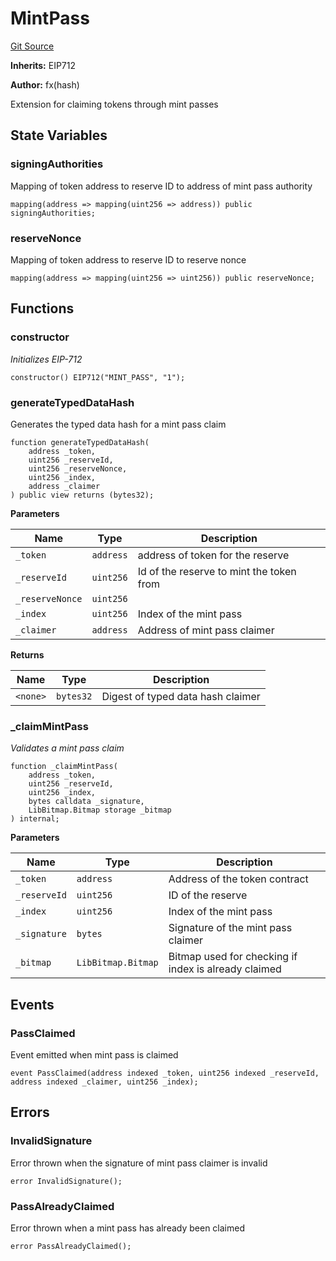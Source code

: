 # MintPass
[Git Source](https://github.com/fxhash/fxhash-evm-contracts/blob/22e6538fd4576a4eee62705cd3e376e2623a19b3/src/minters/extensions/MintPass.sol)

**Inherits:**
EIP712

**Author:**
fx(hash)

Extension for claiming tokens through mint passes


## State Variables
### signingAuthorities
Mapping of token address to reserve ID to address of mint pass authority


```solidity
mapping(address => mapping(uint256 => address)) public signingAuthorities;
```


### reserveNonce
Mapping of token address to reserve ID to reserve nonce


```solidity
mapping(address => mapping(uint256 => uint256)) public reserveNonce;
```


## Functions
### constructor

*Initializes EIP-712*


```solidity
constructor() EIP712("MINT_PASS", "1");
```

### generateTypedDataHash

Generates the typed data hash for a mint pass claim


```solidity
function generateTypedDataHash(
    address _token,
    uint256 _reserveId,
    uint256 _reserveNonce,
    uint256 _index,
    address _claimer
) public view returns (bytes32);
```
**Parameters**

|Name|Type|Description|
|----|----|-----------|
|`_token`|`address`|address of token for the reserve|
|`_reserveId`|`uint256`|Id of the reserve to mint the token from|
|`_reserveNonce`|`uint256`||
|`_index`|`uint256`|Index of the mint pass|
|`_claimer`|`address`|Address of mint pass claimer|

**Returns**

|Name|Type|Description|
|----|----|-----------|
|`<none>`|`bytes32`|Digest of typed data hash claimer|


### _claimMintPass

*Validates a mint pass claim*


```solidity
function _claimMintPass(
    address _token,
    uint256 _reserveId,
    uint256 _index,
    bytes calldata _signature,
    LibBitmap.Bitmap storage _bitmap
) internal;
```
**Parameters**

|Name|Type|Description|
|----|----|-----------|
|`_token`|`address`|Address of the token contract|
|`_reserveId`|`uint256`|ID of the reserve|
|`_index`|`uint256`|Index of the mint pass|
|`_signature`|`bytes`|Signature of the mint pass claimer|
|`_bitmap`|`LibBitmap.Bitmap`|Bitmap used for checking if index is already claimed|


## Events
### PassClaimed
Event emitted when mint pass is claimed


```solidity
event PassClaimed(address indexed _token, uint256 indexed _reserveId, address indexed _claimer, uint256 _index);
```

## Errors
### InvalidSignature
Error thrown when the signature of mint pass claimer is invalid


```solidity
error InvalidSignature();
```

### PassAlreadyClaimed
Error thrown when a mint pass has already been claimed


```solidity
error PassAlreadyClaimed();
```

